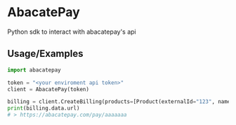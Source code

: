 # AbacatePay
Python sdk to interact with abacatepay's api


## Usage/Examples

```python
import abacatepay

token = "<your enviroment api token>"
client = AbacatePay(token)

billing = client.CreateBilling(products=[Product(externalId="123", name="Teste", quantity=1, price=101, description="Teste")], returnURL="https://abacatepay.com", completionUrl="https://abacatepay.com")
print(billing.data.url)
# > https://abacatepay.com/pay/aaaaaaa
```

